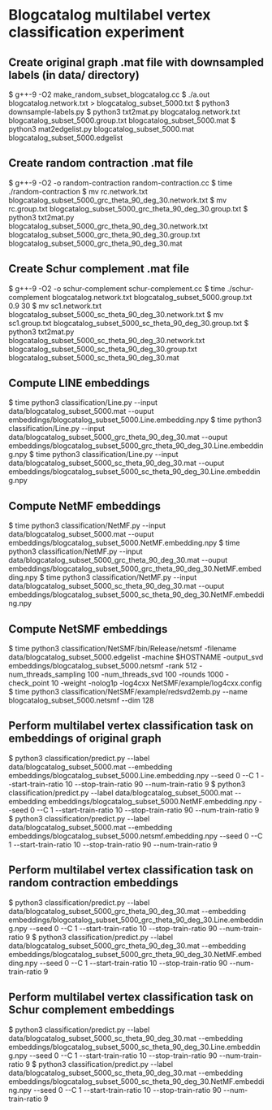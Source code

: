 # Blogcatalog multilabel vertex classification experiment

## Create original graph .mat file with downsampled labels (in data/ directory)
$ g++-9 -O2 make_random_subset_blogcatalog.cc
$ ./a.out blogcatalog.network.txt > blogcatalog_subset_5000.txt 
$ python3 downsample-labels.py
$ python3 txt2mat.py blogcatalog.network.txt blogcatalog_subset_5000.group.txt blogcatalog_subset_5000.mat
$ python3 mat2edgelist.py blogcatalog_subset_5000.mat blogcatalog_subset_5000.edgelist

## Create random contraction .mat file
$ g++-9 -O2 -o random-contraction random-contraction.cc
$ time ./random-contraction
$ mv rc.network.txt blogcatalog_subset_5000_grc_theta_90_deg_30.network.txt
$ mv rc.group.txt blogcatalog_subset_5000_grc_theta_90_deg_30.group.txt
$ python3 txt2mat.py blogcatalog_subset_5000_grc_theta_90_deg_30.network.txt blogcatalog_subset_5000_grc_theta_90_deg_30.group.txt blogcatalog_subset_5000_grc_theta_90_deg_30.mat

## Create Schur complement .mat file
$ g++-9 -O2 -o schur-complement schur-complement.cc
$ time ./schur-complement blogcatalog.network.txt blogcatalog_subset_5000.group.txt 0.9 30
$ mv sc1.network.txt blogcatalog_subset_5000_sc_theta_90_deg_30.network.txt
$ mv sc1.group.txt blogcatalog_subset_5000_sc_theta_90_deg_30.group.txt
$ python3 txt2mat.py blogcatalog_subset_5000_sc_theta_90_deg_30.network.txt blogcatalog_subset_5000_sc_theta_90_deg_30.group.txt blogcatalog_subset_5000_sc_theta_90_deg_30.mat

## Compute LINE embeddings
$ time python3 classification/Line.py --input data/blogcatalog_subset_5000.mat --ouput embeddings/blogcatalog_subset_5000.Line.embedding.npy 
$ time python3 classification/Line.py --input data/blogcatalog_subset_5000_grc_theta_90_deg_30.mat --ouput embeddings/blogcatalog_subset_5000_grc_theta_90_deg_30.Line.embedding.npy 
$ time python3 classification/Line.py --input data/blogcatalog_subset_5000_sc_theta_90_deg_30.mat --ouput embeddings/blogcatalog_subset_5000_sc_theta_90_deg_30.Line.embedding.npy 

## Compute NetMF embeddings
$ time python3 classification/NetMF.py --input data/blogcatalog_subset_5000.mat --ouput embeddings/blogcatalog_subset_5000.NetMF.embedding.npy 
$ time python3 classification/NetMF.py --input data/blogcatalog_subset_5000_grc_theta_90_deg_30.mat --ouput embeddings/blogcatalog_subset_5000_grc_theta_90_deg_30.NetMF.embedding.npy 
$ time python3 classification/NetMF.py --input data/blogcatalog_subset_5000_sc_theta_90_deg_30.mat --ouput embeddings/blogcatalog_subset_5000_sc_theta_90_deg_30.NetMF.embedding.npy 

## Compute NetSMF embeddings
$ time python3 classification/NetSMF/bin/Release/netsmf -filename data/blogcatalog_subset_5000.edgelist -machine $HOSTNAME -output_svd embeddings/blogcatalog_subset_5000.netsmf -rank 512 -num_threads_sampling 100 -num_threads_svd 100 -rounds 1000 -check_point 10 -weight -nolog1p -log4cxx NetSMF/example/log4cxx.config
$ time python3 classification/NetSMF/example/redsvd2emb.py --name blogcatalog_subset_5000.netsmf --dim 128

## Perform multilabel vertex classification task on embeddings of original graph
$ python3 classification/predict.py --label data/blogcatalog_subset_5000.mat --embedding embeddings/blogcatalog_subset_5000.Line.embedding.npy --seed 0 --C 1 --start-train-ratio 10 --stop-train-ratio 90 --num-train-ratio 9
$ python3 classification/predict.py --label data/blogcatalog_subset_5000.mat --embedding embeddings/blogcatalog_subset_5000.NetMF.embedding.npy --seed 0 --C 1 --start-train-ratio 10 --stop-train-ratio 90 --num-train-ratio 9
$ python3 classification/predict.py --label data/blogcatalog_subset_5000.mat --embedding embeddings/blogcatalog_subset_5000.netsmf.embedding.npy --seed 0 --C 1 --start-train-ratio 10 --stop-train-ratio 90 --num-train-ratio 9

## Perform multilabel vertex classification task on random contraction embeddings
$ python3 classification/predict.py --label data/blogcatalog_subset_5000_grc_theta_90_deg_30.mat --embedding embeddings/blogcatalog_subset_5000_grc_theta_90_deg_30.Line.embedding.npy --seed 0 --C 1 --start-train-ratio 10 --stop-train-ratio 90 --num-train-ratio 9
$ python3 classification/predict.py --label data/blogcatalog_subset_5000_grc_theta_90_deg_30.mat --embedding embeddings/blogcatalog_subset_5000_grc_theta_90_deg_30.NetMF.embedding.npy --seed 0 --C 1 --start-train-ratio 10 --stop-train-ratio 90 --num-train-ratio 9

## Perform multilabel vertex classification task on Schur complement embeddings
$ python3 classification/predict.py --label data/blogcatalog_subset_5000_sc_theta_90_deg_30.mat --embedding embeddings/blogcatalog_subset_5000_sc_theta_90_deg_30.Line.embedding.npy --seed 0 --C 1 --start-train-ratio 10 --stop-train-ratio 90 --num-train-ratio 9
$ python3 classification/predict.py --label data/blogcatalog_subset_5000_sc_theta_90_deg_30.mat --embedding embeddings/blogcatalog_subset_5000_sc_theta_90_deg_30.NetMF.embedding.npy --seed 0 --C 1 --start-train-ratio 10 --stop-train-ratio 90 --num-train-ratio 9
